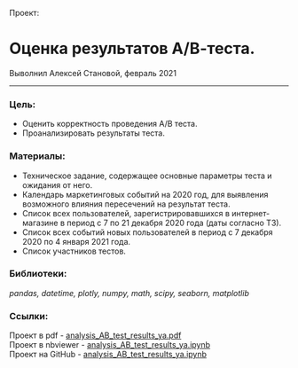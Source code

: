 Проект:

# Оценка результатов А/В-теста.
Выволнил Алексей Становой, февраль 2021

___________________________________________________

### Цель:
- Оценить корректность проведения А/В теста.
- Проанализировать результаты теста.

### Материалы:
- Техническое задание, содержащее основные параметры теста и ожидания от него.
- Календарь маркетинговых событий на 2020 год, для выявления возможного влияния пересечений на результат теста.
- Список всех пользователей, зарегистрировавшихся в интернет-магазине в период с 7 по 21 декабря 2020 года (даты согласно ТЗ).
- Список всех событий новых пользователей в период с 7 декабря 2020 по 4 января 2021 года.
- Список участников тестов.

### Библиотеки:
*pandas, datetime, plotly, numpy, math, scipy, seaborn, matplotlib*

### Ссылки:

Проект в pdf - [analysis_AB_test_results_ya.pdf](https://a-v-stanovoy.github.io/portfolio/analysis_AB_test_results_ya/analysis_AB_test_results_ya.pdf)                                           
Проект в nbviewer - [analysis_AB_test_results_ya.ipynb](https://nbviewer.jupyter.org/github/a-v-stanovoy/portfolio/blob/main/analysis_AB_test_results_ya/analysis_AB_test_results_ya.ipynb)                   
Проект на GitHub - [analysis_AB_test_results_ya.ipynb](https://github.com/a-v-stanovoy/portfolio/blob/main/analysis_AB_test_results_ya/analysis_AB_test_results_ya.ipynb)       
